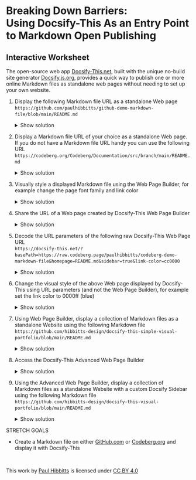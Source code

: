 <h1><b>Breaking Down Barriers:</b><br>Using Docsify-This As an Entry Point to Markdown Open Publishing</h1>

<h2>Interactive Worksheet</h2>

The open-source web app [Docsify-This.net](https://Docsify-This.net), built with the unique no-build site generator [Docsify.js.org](https://docsify.js.org), provides a quick way to publish one or more online Markdown files as standalone web pages without needing to set up your own website.

1. Display the following Markdown file URL as a standalone Web page  
   `https://github.com/paulhibbitts/github-demo-markdown-file/blob/main/README.md`

    <details>
      <summary>Show solution</summary><br>

      1. Copy and then paste the above URL into the **Markdown File URL** field  
      2. Tap the **Publish as a Standalone Web Page** button  
      ![Screenshot of solution](images/solution-1.png ':class=image-25-border')

      <a class="navpill" href="https://docsify-this.net/?url-field=https://github.com/paulhibbitts/github-demo-markdown-file/blob/main/README.md" title="Load Docsify-This with the Markdown file URL github.com/paulhibbitts/github-demo-markdown-file/blob/main/README.md" target="_blank"><i class="fas fa-check-square fa-fw"></i>Open Docsify-This with Solution</a>

    </details>

2. Display a Markdown file URL of your choice as a standalone Web page. If you do not have a Markdown file URL handy you can use the following URL  
   `https://codeberg.org/Codeberg/Documentation/src/branch/main/README.md`

    <details>
      <summary>Show solution</summary><br>

      1. Copy the Markdown file URL of your choice, or the above URL, and then paste it into the **Markdown File URL** field  
      2. Tap the **Publish as a Standalone Web Page** button  
      ![Screenshot of solution](images/solution-2.png ':class=image-25-border')

      <a class="navpill" href="https://docsify-this.net/?url-field=https://codeberg.org/Codeberg/Documentation/src/branch/main/README.md" title="Load Docsify-This with the Markdown file URL codeberg.org/Codeberg/Documentation/src/branch/main/README.md" target="_blank"><i class="fas fa-check-square fa-fw"></i>Open Docsify-This with Solution</a>  

    </details>

3. Visually style a displayed Markdown file using the Web Page Builder, for example change the page font family and link color  

    <details>
      <summary>Show solution</summary><br>

      1. Tap on **Show More Page Appearance Options** link  
      ![Screenshot of solution](images/solution-3a.png ':class=image-25-border')<br><br>
      2. Change the **Page Font Family** option  
      3. Change the **Page Link Color** option  
      4. Tap the **Publish as a Standalone Web Page** button  
      ![Screenshot of solution](images/solution-3b.png ':class=image-25-border')

      <a class="navpill" href="https://docsify-this.net/?url-field=https://github.com/paulhibbitts/github-demo-markdown-file/blob/main/README.md&font-family=Merriweather,Georgia,serif&link-color=cc0000" title="Load Docsify-This with the Markdown file URL github.com/paulhibbitts/github-demo-markdown-file/blob/main/README.md, page font family Merriweather and link color cc0000" target="_blank"><i class="fas fa-check-square fa-fw"></i>Open Docsify-This with Solution</a> 

    </details>

4. Share the URL of a Web page created by Docsify-This Web Page Builder  

    <details>
      <summary>Show solution</summary>

      https://docsify-this.net/?basePath=https://github.com/paulhibbitts/github-demo-markdown-file/blob/main/README.md&font-family=Merriweather,Georgia,serif&link-color=cc0000
      
    </details>

5. Decode the URL parameters of the following raw Docsify-This Web Page URL  
   `https://docsify-this.net/?basePath=https://raw.codeberg.page/paulhibbitts/codeberg-demo-markdown-file&homepage=README.md&sidebar=true&link-color=cc0000`

    <details>
      <summary>Show solution</summary>

      URL Parameters:  
      **basePath** = `https://raw.codeberg.page/paulhibbitts/codeberg-demo-markdown-file` (set the path containing the Markdown file to display)  
      **homepage** = `README.md` (set the name of the Markdown file to display)  
      **sidebar** = `true` (show the Sidebar)  
      **link-color** = `cc0000` (set the link color to red)  

    </details>

6. Change the visual style of the above Web page displayed by Docsify-This using URL parameters (and not the Web Page Builder), for example set the link color to 0000ff (blue)  

    <details>
      <summary>Show solution</summary>

      https://docsify-this.net/?basePath=https://raw.codeberg.page/paulhibbitts/codeberg-demo-markdown-file&homepage=README.md&sidebar=true&link-color=0000ff
      
    </details>

7. Using Web Page Builder, display a collection of Markdown files as a standalone Website using the following Markdown file  
   `https://github.com/hibbitts-design/docsify-this-simple-visual-portfolio/blob/main/README.md`

    <details>
      <summary>Show solution</summary><br>

      1. Copy and then paste the above URL into the **Markdown File URL** field  
      2. Tap the **Publish as a Standalone Web Page** button  
      ![Screenshot of solution](images/solution-7.png ':class=image-25-border')

      <a class="navpill" href="https://docsify-this.net/?url-field=https://github.com/hibbitts-design/docsify-this-simple-visual-portfolio/blob/main/README.md" title="Load Docsify-This with the Markdown file github.com/hibbitts-design/docsify-this-simple-visual-portfolio/blob/main/README.md" target="_blank"><i class="fas fa-check-square fa-fw"></i>Open Docsify-This with Solution</a>
      
    </details>

8. Access the Docsify-This Advanced Web Page Builder  

    <details>
      <summary>Show solution</summary><br>

      1. Tap on **Show More Page Appearance Options** link  
      ![Screenshot of solution](images/solution-8a.png ':class=image-25-border')

      2. Tap on **Advanced Web Page Builder Options** checkbox  
      ![Screenshot of solution](images/solution-8b.png ':class=image-25-border')

      <a class="navpill" href="https://docsify-this.net/?advanced=true" title="Load Docsify-This Advanced Web Page Builder" target="_blank"><i class="fas fa-check-square fa-fw"></i>Open Docsify-This with Solution</a>

    </details>

9. Using the Advanced Web Page Builder, display a collection of Markdown files as a standalone Website with a custom Docsify Sidebar using the following Markdown file  
   `https://github.com/hibbitts-design/docsify-this-visual-portfolio/blob/main/README.md`

    <details>
      <summary>Show solution</summary><br>

      1. Copy and then paste the above URL into the **Markdown File URL** field  
      2. Tap on **Show More Page Appearance Options** link (unless previously chosen)  
      ![Screenshot of solution](images/solution-9a.png ':class=image-25-border')<br><br>
      3. Tap on **Advanced Web Page Builder Options** checkbox (unless previously chosen)  
      4. Tap on **Load custom Docsify Sidebar file** checkbox  
      5. Tap the **Publish as a Standalone Web Page** button  
      ![Screenshot of solution](images/solution-9b.png ':class=image-25-border')

      <a class="navpill" href="https://docsify-this.net/?url-field=https://github.com/hibbitts-design/docsify-this-visual-portfolio/blob/main/README.md&sidebar=true&loadSidebar=_sidebar.md" title="Load Docsify-This Advanced Web Page Builder with the Markdown file URL github.com/hibbitts-design/docsify-this-visual-portfolio/blob/main/README.md and display a Sidebar that uses a custom Sidebar file" target="_blank"><i class="fas fa-check-square fa-fw"></i>Open Docsify-This with Solution</a>

   </details>


STRETCH GOALS

- Create a Markdown file on either [GitHub.com](https://GitHub.com) or [Codeberg.org](https://Codeberg.org) and display it with Docsify-This

<br><p xmlns:cc="http://creativecommons.org/ns#" >This work by <a rel="cc:attributionURL dct:creator" property="cc:attributionName" href="https://hibbittsdesign.org">Paul Hibbitts</a> is licensed under <a href="https://creativecommons.org/licenses/by/4.0/?ref=chooser-v1" target="_blank" rel="license noopener noreferrer" style="display:inline-block;">CC BY 4.0<img style="height:22px!important;margin-left:3px;vertical-align:text-bottom;" src="https://mirrors.creativecommons.org/presskit/icons/cc.svg?ref=chooser-v1" alt=""><img style="height:22px!important;margin-left:3px;vertical-align:text-bottom;" src="https://mirrors.creativecommons.org/presskit/icons/by.svg?ref=chooser-v1" alt=""></a></p>
